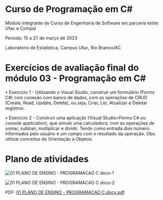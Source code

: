 # Curso de Programação em C#

Módulo integrante do Curso de Engenharia de Software em parceria entre Ufac e Compal

Período: 15 a 27 de março de 2023

Laboratório de Estatística, Campus Ufac, Rio Branco/AC

# Exercícios de avaliação final do módulo 03 - Programação em C#

• Exercício 1 - Utilizando o Visual Studio, construir um formulário (Forms C#) com conexão com banco de  dados, com as operações de CRUD (Create, Read, Update, Delete), ou seja, Criar, Ler, Atualizar e Deletar registros.

• Exercício 2 -  Construir uma aplicação (Visual Studio>Forms C# ou console application), que simule uma calculadora, com as operações de somar, subtrair, multiplicar e dividir. Tendo como entrada dois número informados pelo usuário e um campo com o resultado da operação.
Obs. utilizar conceitos de Orientação a Objetos.

# Plano de atividades

![01 PLANO DE ENSINO - PROGRAMACAO C docx-1](https://user-images.githubusercontent.com/123272343/230222619-ecae1452-dc34-4a17-ab1c-36057e4f755b.png)

![01 PLANO DE ENSINO - PROGRAMACAO C docx-2](https://user-images.githubusercontent.com/123272343/230222624-708ad601-f3e0-4ed3-981c-0f807cb33cfb.png)

PDF: [01 PLANO DE ENSINO - PROGRAMACAO C.docx.pdf](https://github.com/DayanFA/Capacitacao-em-engenharia-de-software/files/11163459/01.PLANO.DE.ENSINO.-.PROGRAMACAO.C.docx.pdf)
